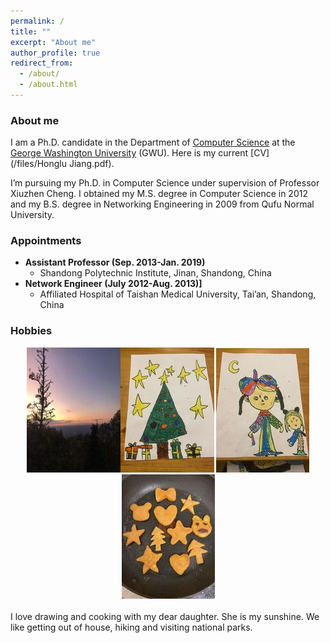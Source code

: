 ```yaml
---
permalink: /
title: ""
excerpt: "About me"
author_profile: true
redirect_from: 
  - /about/
  - /about.html
---
```


### <i class="fa fa-fw fa-smile-wink" aria-hidden="true"></i> About me
I am a Ph.D. candidate in the Department of [Computer Science](https://www.cs.seas.gwu.edu/) at the [George Washington University](https://www.gwu.edu/) (GWU). Here is my current [CV](/files/Honglu Jiang.pdf).

I’m pursuing my Ph.D. in Computer Science under supervision of Professor Xiuzhen Cheng. I obtained my M.S. degree in Computer Science in 2012 and my B.S. degree in Networking Engineering in 2009 from Qufu Normal University. 
  
### <i class="fa fa-fw fa-user-md" aria-hidden="true"></i> Appointments

* **Assistant Professor (Sep. 2013-Jan. 2019)**
  * Shandong Polytechnic Institute, Jinan, Shandong, China
* **Network Engineer (July 2012-Aug. 2013)]**
  * Affiliated Hospital of Taishan Medical University, Tai’an, Shandong, China


<h3><i class="fa fa-fw fa-puzzle-piece" aria-hidden="true"></i> Hobbies</h3>
  
 <center><img src="images/a.jpeg" alt=""><img src="images/b.jpeg" alt=""> <img src="images/c.jpeg" alt=""> <img src="images/d.jpeg" alt=""> </center>
  <br>
  I love drawing and cooking with my dear daughter. She is my sunshine. We like getting out of house, hiking and visiting national parks.
  
